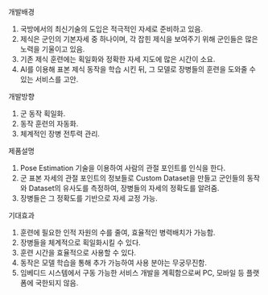 개발배경
1. 국방에서의 최신기술의 도입은 적극적인 자세로 준비하고 있음.
2. 제식은 군인의 기본자세 중 하나이며, 각 잡힌 제식을 보여주기 
  위해 군인들은 많은 노력을 기울이고 있음.
3. 기존 제식 훈련에는 획일화와 정확한 자세 지도에 많은 시간이 소요.
4. AI를 이용해 표본 제식 동작을 학습 시킨 뒤, 그 모델로 장병들의 
  훈련을 도와줄 수 있는 서비스를 고안.
  
  
  
개발방향
1. 군 동작 획일화.
2. 동작 훈련의 자동화.
3. 체계적인 장병 전투력 관리.



제품설명
1. Pose Estimation 기술을 이용하여 사람의 관절 포인트를 인식을 한다.
2. 군 표본 자세의 관절 포인트의 정보들로 Custom Dataset을 만들고 
  군인들의 동작와 Dataset의 유사도를 측정하여, 장병들의 자세의 
  정확도를 알려줌.
3. 장병들은 그 정확도를 기반으로 자세 교정 가능.



기대효과
1. 훈련에 필요한 인적 자원의 수를 줄여, 효율적인 병력배치가 가능함.
2. 장병들을 체계적으로 획일화시킬 수 있다.
3. 훈련 시간을 효율적으로 사용할 수 있다.
4. 동작은 모델 학습을 통해 추가 가능하여 사용 분야는 무궁무진함.
5. 임베디드 시스템에서 구동 가능한 서비스 개발을 계획함으로써 PC, 
   모바일 등 플랫폼에 국한되지 않음.
   
